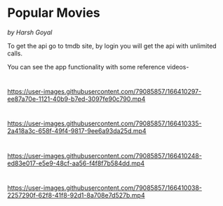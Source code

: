# Popular Movies 
_by Harsh Goyal_




To get the api go to tmdb site, by login you will get the api with unlimited calls.

You can see the app functionality with some reference videos-
#

https://user-images.githubusercontent.com/79085857/166410297-ee87a70e-1121-40b9-b7ed-3097fe90c790.mp4

#

https://user-images.githubusercontent.com/79085857/166410335-2a418a3c-658f-49f4-9817-9ee6a93da25d.mp4

#

https://user-images.githubusercontent.com/79085857/166410248-ed83e017-e5e9-48cf-aa56-f4f8f7b584dd.mp4

#

https://user-images.githubusercontent.com/79085857/166410038-2257290f-62f8-41f8-92d1-8a708e7d527b.mp4

#
